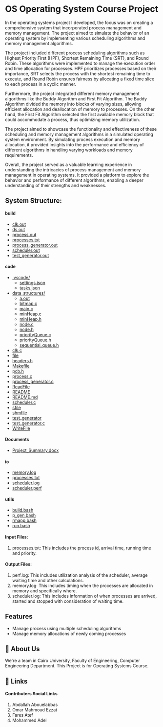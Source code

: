 
# OS Operating System Course Project


In the operating systems project I developed, the focus was on creating a comprehensive system that incorporated process management and memory management. The project aimed to simulate the behavior of an operating system by implementing various scheduling algorithms and memory management algorithms.

The project included different process scheduling algorithms such as Highest Priority First (HPF), Shortest Remaining Time (SRT), and Round Robin. These algorithms were implemented to manage the execution order and time allocation for processes. HPF prioritizes processes based on their importance, SRT selects the process with the shortest remaining time to execute, and Round Robin ensures fairness by allocating a fixed time slice to each process in a cyclic manner.

Furthermore, the project integrated different memory management algorithms like the Buddy Algorithm and First Fit Algorithm. The Buddy Algorithm divided the memory into blocks of varying sizes, allowing efficient allocation and deallocation of memory to processes. On the other hand, the First Fit Algorithm selected the first available memory block that could accommodate a process, thus optimizing memory utilization.

The project aimed to showcase the functionality and effectiveness of these scheduling and memory management algorithms in a simulated operating system environment. By simulating process execution and memory allocation, it provided insights into the performance and efficiency of different algorithms in handling varying workloads and memory requirements.

Overall, the project served as a valuable learning experience in understanding the intricacies of process management and memory management in operating systems. It provided a platform to explore the behavior and performance of different algorithms, enabling a deeper understanding of their strengths and weaknesses.

## System Structure:
#### build

* [clk.out](.\build\clk.out)
* [ds.out](.\build\ds.out)
* [process.out](.\build\process.out)
* [processes.txt](.\build\processes.txt)
* [process_generator.out](.\build\process_generator.out)
* [scheduler.out](.\build\scheduler.out)
* [test_generator.out](.\build\test_generator.out)

#### code

* [.vscode/](.\code\.vscode)
  * [settings.json](.\code\.vscode\settings.json)
  * [tasks.json](.\code\.vscode\tasks.json)
* [data_structures/](.\code\data_structures)
  * [a.out](.\code\data_structures\a.out)
  * [bitmap.c](.\code\data_structures\bitmap.c)
  * [main.c](.\code\data_structures\main.c)
  * [minHeap.c](.\code\data_structures\minHeap.c)
  * [minHeap.h](.\code\data_structures\minHeap.h)
  * [node.c](.\code\data_structures\node.c)
  * [node.h](.\code\data_structures\node.h)
  * [priorityQueue.c](.\code\data_structures\priorityQueue.c)
  * [priorityQueue.h](.\code\data_structures\priorityQueue.h)
  * [sequential_queue.h](.\code\data_structures\sequential_queue.h)
* [clk.c](.\code\clk.c)
* [file](.\code\file)
* [headers.h](.\code\headers.h)
* [Makefile](.\code\Makefile)
* [pcb.h](.\code\pcb.h)
* [process.c](.\code\process.c)
* [process_generator.c](.\code\process_generator.c)
* [ReadFile](.\code\ReadFile)
* [README](.\code\README)
* [README.md](.\code\README.md)
* [scheduler.c](.\code\scheduler.c)
* [sfile](.\code\sfile)
* [shmfile](.\code\shmfile)
* [test_generator](.\code\test_generator)
* [test_generator.c](.\code\test_generator.c)
* [WriteFile](.\code\WriteFile)

#### Documents

* [Project_Summary.docx](.\Documents\Project_Summary.docx)

#### io

* [memory.log](.\io\memory.log)
* [processes.txt](.\io\processes.txt)
* [scheduler.log](.\io\scheduler.log)
* [scheduler.perf](.\io\scheduler.perf)

#### utils

* [build.bash](.\utils\build.bash)
* [p_gen.bash](.\utils\p_gen.bash)
* [rmapp.bash](.\utils\rmapp.bash)
* [run.bash](.\utils\run.bash)


#### Input Files:
1. processes.txt:
   This includes the process id, arrival time, running time and priority.

#### Output Files:
1. perf.log:
   This includes utilization analysis of the scheduler, average waiting time and other calculations.
2. memory.log:
   This includes timing when the processes are allocated in memory and specifically where.
3. scheduler.log:
   This includes information of when processes are arrived, started and stopped with consideration of waiting time.
   

## Features

- Manage process using multiple scheduling algorithms
- Manage memory allocations of newly coming processes

## 🚀 About Us
We're a team in Cairo University, Faculty of Engineering, Computer Engineering Department. This Project is for Operating Systems Course.

## 🔗 Links
#### Contributers Social Links
1. Abdallah Abouelabbas
2. Omar Mahmoud Ezzat
3. Fares Atef
4. Mohammed Adel

